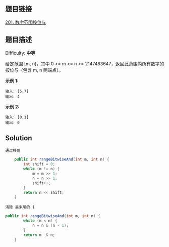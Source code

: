 ## 题目链接

[201\. 数字范围按位与](https://leetcode-cn.com/problems/bitwise-and-of-numbers-range/)

## 题目描述

Difficulty: **中等**


给定范围 [m, n]，其中 0 <= m <= n <= 2147483647，返回此范围内所有数字的按位与（包含 m, n 两端点）。

**示例 1:**

```
输入: [5,7]
输出: 4
```

**示例 2:**

```
输入: [0,1]
输出: 0
```


## Solution

`通过移位`

```java
    public int rangeBitwiseAnd(int m, int n) {
        int shift = 0;
        while (m != n) {
            m = m >> 1;
            n = n >> 1;
            shift++;
        }
        return n << shift;
    }
```

`清除 最末尾的 1`

```java
public int rangeBitwiseAnd(int m, int n) {
        while (m < n) {
            n = n & (n - 1);
        }
        return m  & n;
    }
```


